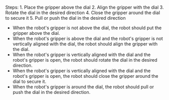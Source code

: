 
    
Steps:  1. Place the gripper above the dial  2. Align the gripper with the dial  3. Rotate the dial in the desired direction  4. Close the gripper around the dial to secure it  5. Pull or push the dial in the desired direction

- When the robot's gripper is not above the dial, the robot should put the gripper above the dial.
- When the robot's gripper is above the dial and the robot's gripper is not vertically aligned with the dial, the robot should align the gripper with the dial.
- When the robot's gripper is vertically aligned with the dial and the robot's gripper is open, the robot should rotate the dial in the desired direction.
- When the robot's gripper is vertically aligned with the dial and the robot's gripper is open, the robot should close the gripper around the dial to secure it.
- When the robot's gripper is around the dial, the robot should pull or push the dial in the desired direction.